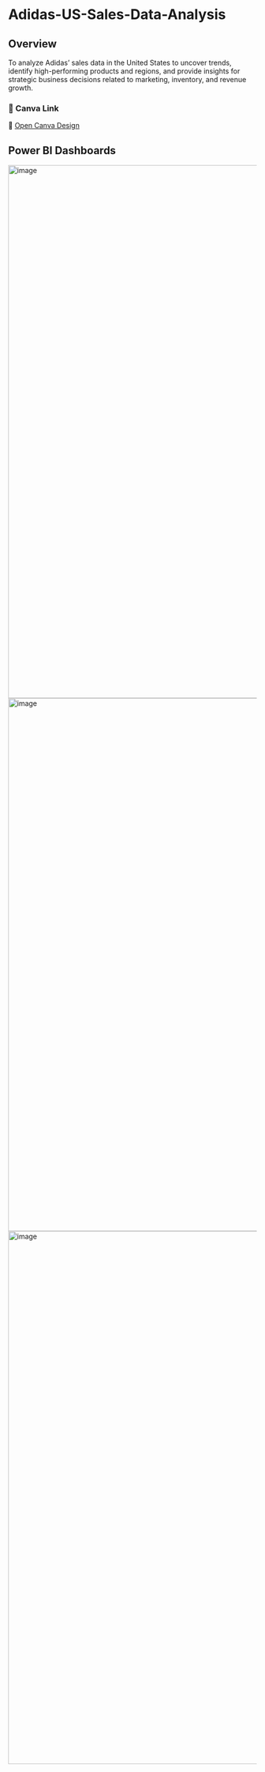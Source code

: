 # Adidas-US-Sales-Data-Analysis

## Overview
To analyze Adidas’ sales data in the United States to uncover trends, identify high-performing products and regions, and provide insights for strategic business decisions related to marketing, inventory, and revenue growth.

### 📎 Canva Link

🔗 [Open Canva Design](https://www.canva.com/design/DAF45TjS53E/Acz3gyZNRCmBiUb1PpRgJA/edit?utm_content=DAF45TjS53E&utm_campaign=designshare&utm_medium=link2&utm_source=sharebutton)

## Power BI Dashboards

<img width="1919" height="1079" alt="image" src="https://github.com/user-attachments/assets/a79bf5ca-164c-4104-a375-53521b246341" />

<img width="1919" height="1079" alt="image" src="https://github.com/user-attachments/assets/82b50b36-2a09-4cf3-ae2a-b3fef02a2cae" />

<img width="1919" height="1079" alt="image" src="https://github.com/user-attachments/assets/1a30b435-b9e5-4be1-9057-75ea478a89b1" />


